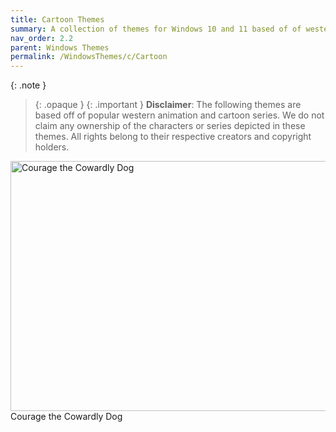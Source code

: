 ```yaml
---
title: Cartoon Themes
summary: A collection of themes for Windows 10 and 11 based of of western animation and cartoons
nav_order: 2.2
parent: Windows Themes
permalink: /WindowsThemes/c/Cartoon
---
```


{: .note }
> {: .opaque }
> {: .important }
> **Disclaimer**: The following themes are based off of popular western animation and cartoon series. We do not claim any ownership of the characters or series depicted in these themes. All rights belong to their respective creators and copyright holders.

<div class="gallery text-delta">
<div class="gallery-item">
<a target="_blank" href="/WindowsThemes/Deskthemepacks/c/Cartoon/CourageTCD">
<img src="https://gitlab.com/the-back-room/deskthemepacks/sfw/courage-tcd/-/raw/main/Extras/Preview.bmp" alt="Courage the Cowardly Dog" width="600" height="400">
</a>
<div class="desc">Courage the Cowardly Dog</div>
</div>
</div>